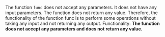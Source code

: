 The function `func` does not accept any parameters. It does not have any input parameters. The function does not return any value. Therefore, the functionality of the function func is to perform some operations without taking any input and not returning any output. 
Functionality: **The function does not accept any parameters and does not return any value.**